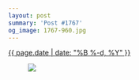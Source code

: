 ```yaml
---
layout: post
summary: 'Post #1767'
og_image: 1767-960.jpg
---
```


<div class="post">
 <time>
  <a href="/1767">
   {{ page.date | date: "%B %-d, %Y" }}
  </a>
 </time>
 <a href="/1767">
  <figure data-taken="3/27/2023">
   <img sizes="(min-width: 700px) 50vw, calc(100vw - 2rem)" src="{{ site.assets_url }}/1767-480.jpg" srcset="{{ site.assets_url }}/1767-240.jpg 240w, {{ site.assets_url }}/1767-480.jpg 480w, {{ site.assets_url }}/1767-720.jpg 720w, {{ site.assets_url }}/1767-960.jpg 960w"/>
  </figure>
 </a>
</div>
